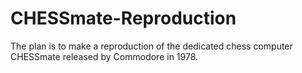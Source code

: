# CHESSmate-Reproduction
The plan is to make a reproduction of the dedicated chess computer CHESSmate released by Commodore in 1978.

